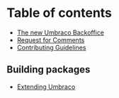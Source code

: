 # Table of contents

* [The new Umbraco Backoffice](README.md)
* [Request for Comments](request-for-comments.md)
* [Contributing Guidelines](https://github.com/umbraco/Umbraco.CMS.Backoffice/blob/main/.github/CONTRIBUTING.md)

## Building packages

* [Extending Umbraco](building-packages/page-1.md)
